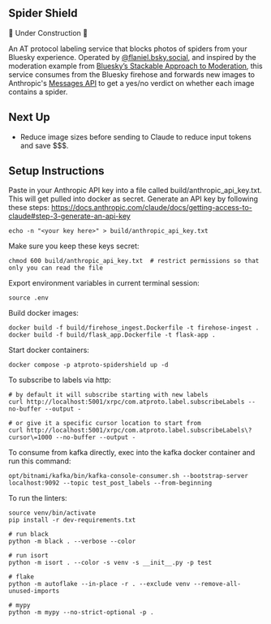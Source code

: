 ## Spider Shield

🚧 Under Construction 🚧

An AT protocol labeling service that blocks photos of spiders from your Bluesky experience. Operated by [@flaniel.bsky.social](https://bsky.app/profile/flaniel.bsky.social), and inspired by the moderation example from [Bluesky’s Stackable Approach to Moderation](https://bsky.social/about/blog/03-12-2024-stackable-moderation), this service consumes from the Bluesky firehose and forwards new images to Anthropic's [Messages API](https://docs.anthropic.com/claude/docs/vision#3-example-multiple-images-with-a-system-prompt) to get a yes/no verdict on whether each image contains a spider.

## Next Up
- Reduce image sizes before sending to Claude to reduce input tokens and save $$$.

## Setup Instructions
Paste in your Anthropic API key into a file called build/anthropic_api_key.txt. This will get pulled into docker as secret. Generate an API key by following these steps: https://docs.anthropic.com/claude/docs/getting-access-to-claude#step-3-generate-an-api-key
```
echo -n "<your key here>" > build/anthropic_api_key.txt
```

Make sure you keep these keys secret:
```
chmod 600 build/anthropic_api_key.txt  # restrict permissions so that only you can read the file
```

Export environment variables in current terminal session:
```
source .env
```

Build docker images:
```
docker build -f build/firehose_ingest.Dockerfile -t firehose-ingest .
docker build -f build/flask_app.Dockerfile -t flask-app .
```

Start docker containers:
```
docker compose -p atproto-spidershield up -d
```

To subscribe to labels via http:
```
# by default it will subscribe starting with new labels
curl http://localhost:5001/xrpc/com.atproto.label.subscribeLabels --no-buffer --output -

# or give it a specific cursor location to start from
curl http://localhost:5001/xrpc/com.atproto.label.subscribeLabels\?cursor\=1000 --no-buffer --output -
```

To consume from kafka directly, exec into the kafka docker container and run this command:
```
opt/bitnami/kafka/bin/kafka-console-consumer.sh --bootstrap-server localhost:9092 --topic test_post_labels --from-beginning
```

To run the linters:
```
source venv/bin/activate
pip install -r dev-requirements.txt

# run black
python -m black . --verbose --color

# run isort
python -m isort . --color -s venv -s __init__.py -p test

# flake
python -m autoflake --in-place -r . --exclude venv --remove-all-unused-imports

# mypy
python -m mypy --no-strict-optional -p .
```